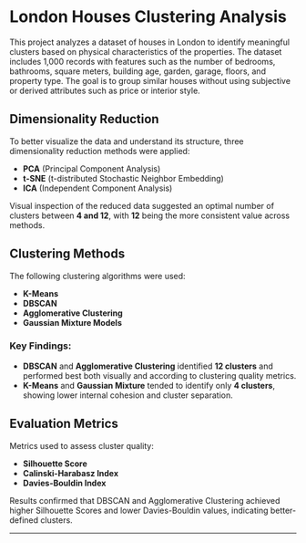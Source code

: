# London Houses Clustering Analysis

This project analyzes a dataset of houses in London to identify meaningful clusters based on physical characteristics of the properties. The dataset includes 1,000 records with features such as the number of bedrooms, bathrooms, square meters, building age, garden, garage, floors, and property type. The goal is to group similar houses without using subjective or derived attributes such as price or interior style.

## Dimensionality Reduction

To better visualize the data and understand its structure, three dimensionality reduction methods were applied:
- **PCA** (Principal Component Analysis)
- **t-SNE** (t-distributed Stochastic Neighbor Embedding)
- **ICA** (Independent Component Analysis)

Visual inspection of the reduced data suggested an optimal number of clusters between **4 and 12**, with **12** being the more consistent value across methods.

## Clustering Methods

The following clustering algorithms were used:
- **K-Means**
- **DBSCAN**
- **Agglomerative Clustering**
- **Gaussian Mixture Models**

### Key Findings:
- **DBSCAN** and **Agglomerative Clustering** identified **12 clusters** and performed best both visually and according to clustering quality metrics.
- **K-Means** and **Gaussian Mixture** tended to identify only **4 clusters**, showing lower internal cohesion and cluster separation.

## Evaluation Metrics

Metrics used to assess cluster quality:
- **Silhouette Score**
- **Calinski-Harabasz Index**
- **Davies-Bouldin Index**

Results confirmed that DBSCAN and Agglomerative Clustering achieved higher Silhouette Scores and lower Davies-Bouldin values, indicating better-defined clusters.

---
